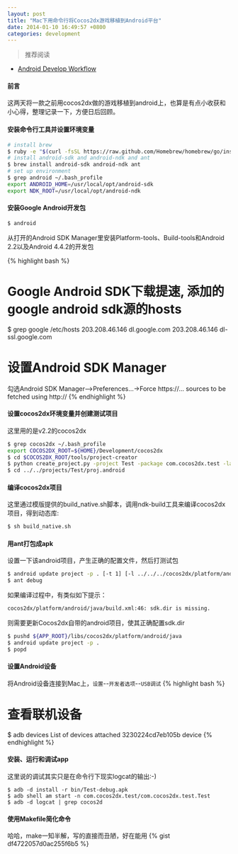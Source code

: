 ```yaml
---
layout: post
title: "Mac下用命令行将Cocos2dx游戏移植到Android平台"
date: 2014-01-10 16:49:57 +0800
categories: development
---
```


> 推荐阅读

- [Android Develop Workflow][1]

#### 前言
这两天将一款之前用cocos2dx做的游戏移植到android上，也算是有点小收获和小心得，整理记录一下，方便日后回顾。

#### 安装命令行工具并设置环境变量

``` bash
# install brew
$ ruby -e "$(curl -fsSL https://raw.github.com/Homebrew/homebrew/go/install)"
# install android-sdk and android-ndk and ant
$ brew install android-sdk android-ndk ant
# set up environment
$ grep android ~/.bash_profile
export ANDROID_HOME=/usr/local/opt/android-sdk
export NDK_ROOT=/usr/local/opt/android-ndk
```

#### 安装Google Android开发包
``` bash
$ android
```

从打开的Android SDK Manager里安装Platform-tools、Build-tools和Android 2.2以及Android 4.4.2的开发包

{% highlight bash %}
# Google Android SDK下载提速, 添加的google android sdk源的hosts
$ grep google /etc/hosts
203.208.46.146 dl.google.com
203.208.46.146 dl-ssl.google.com
# 设置Android SDK Manager
勾选Android SDK Manager-->Preferences...->Force https://... sources to be fetched using http://
{% endhighlight %}

#### 设置cocos2dx环境变量并创建测试项目
这里用的是v2.2的cocos2dx

``` bash
$ grep cocos2dx ~/.bash_profile
export COCOS2DX_ROOT=${HOME}/Development/cocos2dx
$ cd $COCOS2DX_ROOT/tools/project-creator
$ python create_project.py -project Test -package com.cocos2dx.test -language cpp
$ cd ../../projects/Test/proj.android
```

#### 编译cocos2dx项目
这里通过模版提供的build_native.sh脚本，调用ndk-build工具来编译cocos2dx项目，得到动态库:
``` bash
$ sh build_native.sh
```

#### 用ant打包成apk
设置一下该android项目，产生正确的配置文件，然后打测试包

``` bash
$ android update project -p . [-t 1] [-l ../../../cocos2dx/platform/android/java]
$ ant debug
```

如果编译过程中，有类似如下提示：

``` bash
cocos2dx/platform/android/java/build.xml:46: sdk.dir is missing.
```

则需要更新Cocos2dx自带的android项目，使其正确配置sdk.dir

``` bash
$ pushd ${APP_ROOT}/libs/cocos2dx/platform/android/java
$ android update project -p .
$ popd
```

#### 设置Android设备
将Android设备连接到Mac上，`设置`--`开发者选项`--`USB调试`
{% highlight bash %}
# 查看联机设备
$ adb devices
List of devices attached 
3230224cd7eb105b	device
{% endhighlight %}

#### 安装、运行和调试app
这里说的调试其实只是在命令行下现实logcat的输出:-)

```
$ adb -d install -r bin/Test-debug.apk
$ adb shell am start -n com.cocos2dx.test/com.cocos2dx.test.Test
$ adb -d logcat | grep cocos2d
```

#### 使用Makefile简化命令
哈哈，make一知半解，写的直接而丑陋，好在能用
{% gist df4722057d0ac255f6b5 %}


[1]: http://developer.android.com/tools/workflow/index.html

